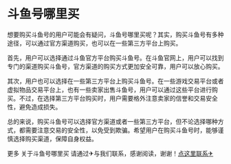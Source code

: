 # 斗鱼号哪里买

想要购买斗鱼号的用户可能会有疑问，斗鱼号哪里买呢？其实，购买斗鱼号有多种途径，可以通过官方渠道购买，也可以在一些第三方平台上购买。

首先，用户可以选择通过斗鱼官方平台购买斗鱼号。在斗鱼官网上，用户可以找到专门的渠道购买斗鱼号，官方渠道的购买方式更加安全可靠，用户可以放心购买。

其次，用户也可以选择在一些第三方平台上购买斗鱼号。在一些游戏交易平台或者虚拟物品交易平台上，也有一些卖家出售斗鱼号，用户可以通过这些平台进行购买。不过，在选择第三方平台购买时，用户需要格外注意卖家的信誉和交易安全性，避免造成损失。

总的来说，购买斗鱼号可以选择官方渠道或者一些第三方平台，但不论选择哪种方式，都需要注意交易的安全性，以免受到欺骗。希望用户在购买斗鱼号时，能够谨慎选择购买渠道，保障自身权益。

更多 关于斗鱼号哪里买 请通过✈与我们联系，感谢阅读，谢谢！[点这里联系✈](https://sms.k02.cc)